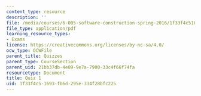```yaml
---
content_type: resource
description: ''
file: /media/courses/6-005-software-construction-spring-2016/1f33f4c51693fb6d295e334f28bfc225_MIT6_005S16_Quiz1.pdf
file_type: application/pdf
learning_resource_types:
- Exams
license: https://creativecommons.org/licenses/by-nc-sa/4.0/
ocw_type: OCWFile
parent_title: Quizzes
parent_type: CourseSection
parent_uid: 21bb37db-4e09-9e7a-7900-33c4f66f74fa
resourcetype: Document
title: Quiz 1
uid: 1f33f4c5-1693-fb6d-295e-334f28bfc225
---
```

